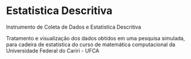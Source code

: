 # Estatistica Descritiva
Instrumento de Coleta de Dados e Estatística Descritiva

Tratamento e visualização dos dados obtidos em uma pesquisa simulada, para cadeira de estatística do curso de matemática computacional da Universidade Federal do Cariri - UFCA
